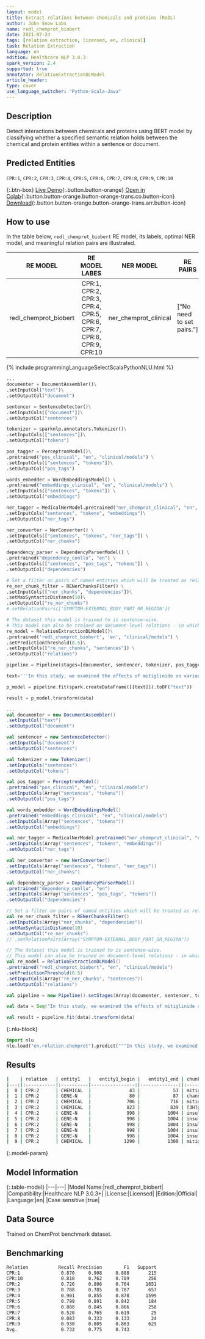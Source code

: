 ```yaml
---
layout: model
title: Extract relations between chemicals and proteins (ReDL)
author: John Snow Labs
name: redl_chemprot_biobert
date: 2021-07-24
tags: [relation_extraction, licensed, en, clinical]
task: Relation Extraction
language: en
edition: Healthcare NLP 3.0.3
spark_version: 2.4
supported: true
annotator: RelationExtractionDLModel
article_header:
type: cover
use_language_switcher: "Python-Scala-Java"
---
```



## Description


Detect interactions between chemicals and proteins using BERT model by classifying whether a specified semantic relation holds between the chemical and protein entities within a sentence or document.


## Predicted Entities


`CPR:1`, `CPR:2`, `CPR:3`, `CPR:4`, `CPR:5`, `CPR:6`, `CPR:7`, `CPR:8`, `CPR:9`, `CPR:10`


{:.btn-box}
[Live Demo](https://demo.johnsnowlabs.com/healthcare/RE_CHEM_PROT){:.button.button-orange}
[Open in Colab](https://colab.research.google.com/github/JohnSnowLabs/spark-nlp-workshop/blob/master/tutorials/Certification_Trainings/Healthcare/10.Clinical_Relation_Extraction.ipynb){:.button.button-orange.button-orange-trans.co.button-icon}
[Download](https://s3.amazonaws.com/auxdata.johnsnowlabs.com/clinical/models/redl_chemprot_biobert_en_3.0.3_2.4_1627111978465.zip){:.button.button-orange.button-orange-trans.arr.button-icon}


## How to use


In the table below, `redl_chemprot_biobert` RE model, its labels, optimal NER model, and meaningful relation pairs are illustrated.


|        RE MODEL       |                             RE MODEL LABES                            |       NER MODEL       | RE PAIRS                  |
|:---------------------:|:---------------------------------------------------------------------:|:---------------------:|---------------------------|
| redl_chemprot_biobert | CPR:1, CPR:2, CPR:3, CPR:4, CPR:5, CPR:6, CPR:7, CPR:8, CPR:9, CPR:10 | ner_chemprot_clinical | [“No need to set pairs.”] |


<div class="tabs-box" markdown="1">
{% include programmingLanguageSelectScalaPythonNLU.html %}

```python
...
documenter = DocumentAssembler()\
.setInputCol("text")\
.setOutputCol("document")

sentencer = SentenceDetector()\
.setInputCols(["document"])\
.setOutputCol("sentences")

tokenizer = sparknlp.annotators.Tokenizer()\
.setInputCols(["sentences"])\
.setOutputCol("tokens")

pos_tagger = PerceptronModel()\
.pretrained("pos_clinical", "en", "clinical/models") \
.setInputCols(["sentences", "tokens"])\
.setOutputCol("pos_tags")

words_embedder = WordEmbeddingsModel() \
.pretrained("embeddings_clinical", "en", "clinical/models") \
.setInputCols(["sentences", "tokens"]) \
.setOutputCol("embeddings")

ner_tagger = MedicalNerModel.pretrained("ner_chemprot_clinical", "en", "clinical/models")\
.setInputCols("sentences", "tokens", "embeddings")\
.setOutputCol("ner_tags") 

ner_converter = NerConverter() \
.setInputCols(["sentences", "tokens", "ner_tags"]) \
.setOutputCol("ner_chunks")

dependency_parser = DependencyParserModel() \
.pretrained("dependency_conllu", "en") \
.setInputCols(["sentences", "pos_tags", "tokens"]) \
.setOutputCol("dependencies")

# Set a filter on pairs of named entities which will be treated as relation candidates
re_ner_chunk_filter = RENerChunksFilter() \
.setInputCols(["ner_chunks", "dependencies"])\
.setMaxSyntacticDistance(10)\
.setOutputCol("re_ner_chunks")
#.setRelationPairs(['SYMPTOM-EXTERNAL_BODY_PART_OR_REGION'])

# The dataset this model is trained to is sentence-wise. 
# This model can also be trained on document-level relations - in which case, while predicting, use "document" instead of "sentence" as input.
re_model = RelationExtractionDLModel()\
.pretrained('redl_chemprot_biobert', 'en', "clinical/models") \
.setPredictionThreshold(0.5)\
.setInputCols(["re_ner_chunks", "sentences"]) \
.setOutputCol("relations")

pipeline = Pipeline(stages=[documenter, sentencer, tokenizer, pos_tagger, words_embedder, ner_tagger, ner_converter, dependency_parser, re_ner_chunk_filter, re_model])

text='''In this study, we examined the effects of mitiglinide on various cloned K(ATP) channels (Kir6.2/SUR1, Kir6.2/SUR2A, and Kir6.2/SUR2B) reconstituted in COS-1 cells, and compared them to another meglitinide-related compound, nateglinide. Patch-clamp analysis using inside-out recording configuration showed that mitiglinide inhibits the Kir6.2/SUR1 channel currents in a dose-dependent manner (IC50 value, 100 nM) but does not significantly inhibit either Kir6.2/SUR2A or Kir6.2/SUR2B channel currents even at high doses (more than 10 microM). Nateglinide inhibits Kir6.2/SUR1 and Kir6.2/SUR2B channels at 100 nM, and inhibits Kir6.2/SUR2A channels at high concentrations (1 microM). Binding experiments on mitiglinide, nateglinide, and repaglinide to SUR1 expressed in COS-1 cells revealed that they inhibit the binding of [3H]glibenclamide to SUR1 (IC50 values: mitiglinide, 280 nM; nateglinide, 8 microM; repaglinide, 1.6 microM), suggesting that they all share a glibenclamide binding site. The insulin responses to glucose, mitiglinide, tolbutamide, and glibenclamide in MIN6 cells after chronic mitiglinide, nateglinide, or repaglinide treatment were comparable to those after chronic tolbutamide and glibenclamide treatment. These results indicate that, similar to the sulfonylureas, mitiglinide is highly specific to the Kir6.2/SUR1 complex, i.e., the pancreatic beta-cell K(ATP) channel, and suggest that mitiglinide may be a clinically useful anti-diabetic drug.'''

p_model = pipeline.fit(spark.createDataFrame([[text]]).toDF("text"))

result = p_model.transform(data)
```
```scala
...
val documenter = new DocumentAssembler() 
.setInputCol("text") 
.setOutputCol("document")

val sentencer = new SentenceDetector()
.setInputCols("document")
.setOutputCol("sentences")

val tokenizer = new Tokenizer()
.setInputCols("sentences")
.setOutputCol("tokens")

val pos_tagger = PerceptronModel()
.pretrained("pos_clinical", "en", "clinical/models") 
.setInputCols(Array("sentences", "tokens"))
.setOutputCol("pos_tags")

val words_embedder = WordEmbeddingsModel()
.pretrained("embeddings_clinical", "en", "clinical/models")
.setInputCols(Array("sentences", "tokens"))
.setOutputCol("embeddings")

val ner_tagger = MedicalNerModel.pretrained("ner_chemprot_clinical", "en", "clinical/models")
.setInputCols(Array("sentences", "tokens", "embeddings"))
.setOutputCol("ner_tags") 

val ner_converter = new NerConverter()
.setInputCols(Array("sentences", "tokens", "ner_tags"))
.setOutputCol("ner_chunks")

val dependency_parser = DependencyParserModel()
.pretrained("dependency_conllu", "en")
.setInputCols(Array("sentences", "pos_tags", "tokens"))
.setOutputCol("dependencies")

// Set a filter on pairs of named entities which will be treated as relation candidates
val re_ner_chunk_filter = RENerChunksFilter()
.setInputCols(Array("ner_chunks", "dependencies"))
.setMaxSyntacticDistance(10)
.setOutputCol("re_ner_chunks")
// .setRelationPairs(Array("SYMPTOM-EXTERNAL_BODY_PART_OR_REGION"))

// The dataset this model is trained to is sentence-wise. 
// This model can also be trained on document-level relations - in which case, while predicting, use "document" instead of "sentence" as input.
val re_model = RelationExtractionDLModel()
.pretrained("redl_chemprot_biobert", "en", "clinical/models")
.setPredictionThreshold(0.5)
.setInputCols(Array("re_ner_chunks", "sentences"))
.setOutputCol("relations")

val pipeline = new Pipeline().setStages(Array(documenter, sentencer, tokenizer, pos_tagger, words_embedder, ner_tagger, ner_converter, dependency_parser, re_ner_chunk_filter, re_model))

val data = Seq("In this study, we examined the effects of mitiglinide on various cloned K(ATP) channels (Kir6.2/SUR1, Kir6.2/SUR2A, and Kir6.2/SUR2B) reconstituted in COS-1 cells, and compared them to another meglitinide-related compound, nateglinide. Patch-clamp analysis using inside-out recording configuration showed that mitiglinide inhibits the Kir6.2/SUR1 channel currents in a dose-dependent manner (IC50 value, 100 nM) but does not significantly inhibit either Kir6.2/SUR2A or Kir6.2/SUR2B channel currents even at high doses (more than 10 microM). Nateglinide inhibits Kir6.2/SUR1 and Kir6.2/SUR2B channels at 100 nM, and inhibits Kir6.2/SUR2A channels at high concentrations (1 microM). Binding experiments on mitiglinide, nateglinide, and repaglinide to SUR1 expressed in COS-1 cells revealed that they inhibit the binding of [3H]glibenclamide to SUR1 (IC50 values: mitiglinide, 280 nM; nateglinide, 8 microM; repaglinide, 1.6 microM), suggesting that they all share a glibenclamide binding site. The insulin responses to glucose, mitiglinide, tolbutamide, and glibenclamide in MIN6 cells after chronic mitiglinide, nateglinide, or repaglinide treatment were comparable to those after chronic tolbutamide and glibenclamide treatment. These results indicate that, similar to the sulfonylureas, mitiglinide is highly specific to the Kir6.2/SUR1 complex, i.e., the pancreatic beta-cell K(ATP) channel, and suggest that mitiglinide may be a clinically useful anti-diabetic drug.").toDS.toDF("text")

val result = pipeline.fit(data).transform(data)
```


{:.nlu-block}
```python
import nlu
nlu.load("en.relation.chemprot").predict("""In this study, we examined the effects of mitiglinide on various cloned K(ATP) channels (Kir6.2/SUR1, Kir6.2/SUR2A, and Kir6.2/SUR2B) reconstituted in COS-1 cells, and compared them to another meglitinide-related compound, nateglinide. Patch-clamp analysis using inside-out recording configuration showed that mitiglinide inhibits the Kir6.2/SUR1 channel currents in a dose-dependent manner (IC50 value, 100 nM) but does not significantly inhibit either Kir6.2/SUR2A or Kir6.2/SUR2B channel currents even at high doses (more than 10 microM). Nateglinide inhibits Kir6.2/SUR1 and Kir6.2/SUR2B channels at 100 nM, and inhibits Kir6.2/SUR2A channels at high concentrations (1 microM). Binding experiments on mitiglinide, nateglinide, and repaglinide to SUR1 expressed in COS-1 cells revealed that they inhibit the binding of [3H]glibenclamide to SUR1 (IC50 values: mitiglinide, 280 nM; nateglinide, 8 microM; repaglinide, 1.6 microM), suggesting that they all share a glibenclamide binding site. The insulin responses to glucose, mitiglinide, tolbutamide, and glibenclamide in MIN6 cells after chronic mitiglinide, nateglinide, or repaglinide treatment were comparable to those after chronic tolbutamide and glibenclamide treatment. These results indicate that, similar to the sulfonylureas, mitiglinide is highly specific to the Kir6.2/SUR1 complex, i.e., the pancreatic beta-cell K(ATP) channel, and suggest that mitiglinide may be a clinically useful anti-diabetic drug.""")
```

</div>


## Results


```bash
|    | relation   | entity1   |   entity1_begin |   entity1_end | chunk1            | entity2   |   entity2_begin |   entity2_end | chunk2        |   confidence |
|---:|:-----------|:----------|----------------:|--------------:|:------------------|:----------|----------------:|--------------:|:--------------|-------------:|
|  0 | CPR:2      | CHEMICAL  |              43 |            53 | mitiglinide       | GENE-N    |              80 |            87 | channels      |     0.998399 |
|  1 | CPR:2      | GENE-N    |              80 |            87 | channels          | CHEMICAL  |             224 |           234 | nateglinide   |     0.994489 |
|  2 | CPR:2      | CHEMICAL  |             706 |           716 | mitiglinide       | GENE-Y    |             751 |           754 | SUR1          |     0.999304 |
|  3 | CPR:2      | CHEMICAL  |             823 |           839 | [3H]glibenclamide | GENE-Y    |             844 |           847 | SUR1          |     0.998923 |
|  4 | CPR:2      | GENE-N    |             998 |          1004 | insulin           | CHEMICAL  |            1019 |          1025 | glucose       |     0.979057 |
|  5 | CPR:2      | GENE-N    |             998 |          1004 | insulin           | CHEMICAL  |            1028 |          1038 | mitiglinide   |     0.988504 |
|  6 | CPR:2      | GENE-N    |             998 |          1004 | insulin           | CHEMICAL  |            1041 |          1051 | tolbutamide   |     0.991856 |
|  7 | CPR:2      | GENE-N    |             998 |          1004 | insulin           | CHEMICAL  |            1058 |          1070 | glibenclamide |     0.994092 |
|  8 | CPR:2      | GENE-N    |             998 |          1004 | insulin           | CHEMICAL  |            1100 |          1110 | mitiglinide   |     0.994409 |
|  9 | CPR:2      | CHEMICAL  |            1290 |          1300 | mitiglinide       | GENE-N    |            1387 |          1393 | channel       |     0.981534 |
```


{:.model-param}
## Model Information


{:.table-model}
|---|---|
|Model Name:|redl_chemprot_biobert|
|Compatibility:|Healthcare NLP 3.0.3+|
|License:|Licensed|
|Edition:|Official|
|Language:|en|
|Case sensitive:|true|


## Data Source


Trained on ChemProt benchmark dataset.


## Benchmarking


```bash
Relation           Recall Precision        F1   Support
CPR:1               0.870     0.908     0.888       215
CPR:10              0.818     0.762     0.789       258
CPR:2               0.726     0.806     0.764      1651
CPR:3               0.788     0.785     0.787       657
CPR:4               0.901     0.855     0.878      1599
CPR:5               0.799     0.891     0.842       184
CPR:6               0.888     0.845     0.866       258
CPR:7               0.520     0.765     0.619        25
CPR:8               0.083     0.333     0.133        24
CPR:9               0.930     0.805     0.863       629
Avg.                0.732     0.775     0.743		-
```
<!--stackedit_data:
eyJoaXN0b3J5IjpbMTE1NTU4MzY3MV19
-->
